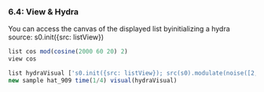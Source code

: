 
### 6.4: View & Hydra

You can access the canvas of the displayed list byinitializing a hydra source: s0.init({src: listView})

```js
list cos mod(cosine(2000 60 20) 2)
view cos

list hydraVisual ['s0.init({src: listView}); src(s0).modulate(noise([2,5,10]), [0.05, 0.1]).out()']
new sample hat_909 time(1/4) visual(hydraVisual)

```
